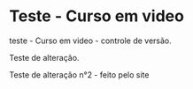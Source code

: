 # Teste - Curso em video
 teste - Curso em video - controle de versão.
 
 Teste de alteração.
  
 Teste de alteração n°2 - feito pelo site
 
